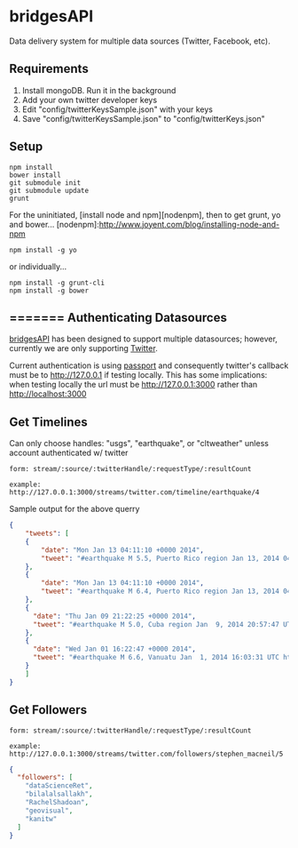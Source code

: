 bridgesAPI
==========

Data delivery system for multiple data sources (Twitter, Facebook, etc). 

Requirements
--
1. Install mongoDB. Run it in the background
2. Add your own twitter developer keys 
3. Edit "config/twitterKeysSample.json" with your keys
4. Save "config/twitterKeysSample.json" to "config/twitterKeys.json"

Setup 
---

    npm install
    bower install
    git submodule init
    git submodule update
    grunt

For the uninitiated, [install node and npm][nodenpm], then to get grunt, yo and bower...
[nodenpm]:http://www.joyent.com/blog/installing-node-and-npm

    npm install -g yo 

or individually...
    
    npm install -g grunt-cli
    npm install -g bower

=======
Authenticating Datasources
--    
[bridgesAPI][bridge] has been designed to support multiple datasources; however, currently we are only supporting [Twitter][twit]. 

Current authentication is using [passport][passport] and consequently twitter's callback must be to http://127.0.0.1 if testing locally. This has some implications: when testing locally the url must be http://127.0.0.1:3000 rather than [http://localhost:3000][c]

[bridge]: https://github.com/stevemacn/bridgesAPI
[passport]: https://github.com/jaredhanson/passport
[twit]: http://twitter.com
[c]: http://127.0.0.1:3000

Get Timelines 
--
Can only choose handles: "usgs", "earthquake", or "cltweather" unless account authenticated w/ twitter
    
    form: stream/:source/:twitterHandle/:requestType/:resultCount
    
    example: http://127.0.0.1:3000/streams/twitter.com/timeline/earthquake/4
    
Sample output for the above querry    
    
```json
{
    "tweets": [
    {
        "date": "Mon Jan 13 04:11:10 +0000 2014",
        "tweet": "#earthquake M 5.5, Puerto Rico region Jan 13, 2014 04:01:06 UTC http://t.co/psn2ygRxLl"
    },
    {
        "date": "Mon Jan 13 04:11:10 +0000 2014",
        "tweet": "#earthquake M 6.4, Puerto Rico region Jan 13, 2014 04:00:58 UTC http://t.co/ACW0oLMKHz"
    },
    {
      "date": "Thu Jan 09 21:22:25 +0000 2014",
      "tweet": "#earthquake M 5.0, Cuba region Jan  9, 2014 20:57:47 UTC http://t.co/rea0KzZPbZ"
    },
    {
      "date": "Wed Jan 01 16:22:47 +0000 2014",
      "tweet": "#earthquake M 6.6, Vanuatu Jan  1, 2014 16:03:31 UTC http://t.co/AUNcjtRaIH"
    }
    ]
}
```

Get Followers
--
   
    form: stream/:source/:twitterHandle/:requestType/:resultCount
    
    example: http://127.0.0.1:3000/streams/twitter.com/followers/stephen_macneil/5


```json
{
  "followers": [
    "dataScienceRet",
    "bilalalsallakh",
    "RachelShadoan",
    "geovisual",
    "kanitw"
  ]
}

```
